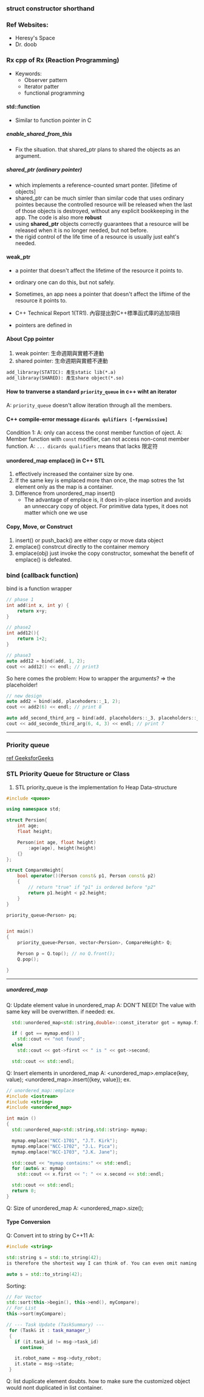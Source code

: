 
### struct constructor shorthand

### Ref Websites:
* Heresy's Space
* Dr. doob

### Rx cpp of Rx (Reaction Programming)
* Keywords:
  * Observer pattern 
  * Iterator patter 
  * functional programming 


#### std::function
* Similar to function pointer in C

##### enable_shared_from_this
* Fix the situation. that shared_ptr plans to shared the objects as an argument.

##### shared_ptr (ordinary pointer)
* which implements a reference-counted smart ponter.
[lifetime of objects]
* shared_ptr<Ty> can be much simler than similar code that uses ordinary pointes because the controlled resource will be released when the last of those objects is destroyed, without any explicit bookkeeping in the app. The code is also more **robust** 
* using **shared_ptr** objects correctly guarantees that a resource will be released when it is no longer needed, but not before.
* the rigid control of the life time of a resource is usually just eaht's needed.

#### weak_ptr
* a pointer that doesn't affect the lifetime of the resource it points to.
* ordinary one can do this, but not safely.
* Sometimes, an app nees a pointer that doesn't affect the liftime of the resource it points to.

* C++ Technical Report 1(TR1). 內容提出對C++標準函式庫的追加項目
* pointers are defined in <memory>

#### About Cpp pointer
1. weak pointer: 生命週期與實體不連動
1. shared pointer: 生命週期與實體不連動
```CMakeList.txt
add_libraray(STATIC): 產生static lib(*.a)
add_libraray(SHARED): 產生share object(*.so)
```


#### How to tranverse a standard `priority_queue` in c++ wiht an iterator
A: `priority_queue` doesn't allow iteration through all the members.


#### C++ compile-error message `dicards qulifiers [-fpermissive]` 
Condition 1:
A: only can access the const member function of oject.
A: Member function with `const` modifier, can not access non-const member function.
A: `... dicards qualifiers` means that lacks 限定符


#### unordered_map emplace() in C++ STL
1. effectively increased the container size by one.
2. If the same key is emplaced more than once, the map sotres the 1st element only as the map is a container.
3. Difference from unordered_map insert()
   * The advantage of emplace is, it does in-place insertion and avoids an unneccary copy of object. For primitive data types, it does not matter which one we use


#### Copy, Move, or Construct
1. insert() or push_back() are either copy or move data object
2. emplace() constrcut directly to the container memory
3. emplace(obj) just invoke the copy constructor, somewhat the benefit of emplace() is defeated. 


### bind (callback function)

bind is a function wrapper
```cpp
// phase 1
int add(int x, int y) {
    return x+y;    
}

// phase2
int add12(){
    return 1+2;
}

// phase3
auto add12 = bind(add, 1, 2);
cout << add12() << endl; // print3
```

So here comes the problem: How to wrapper the arguments?
=> the placeholder!

```c++
// new design
auto add2 = bind(add, placehoders::_1, 2);
cout << add2(6) << endl; // print 8

auto add_second_third_arg = bind(add, placeholders::_3, placeholders::_2);
cout << add_seconde_third_arg(6, 4, 3) << endl; // print 7
```

---

### Priority queue

[ref GeeksforGeeks](https://www.geeksforgeeks.org/stl-priority-queue-for-structure-or-class/)

### STL Priority Queue for Structure or Class
1. STL priority_queue is the implementation fo Heap Data-structure

```cpp
#include <queue>

using namespace std;

struct Persion{
    int age;
    float height;

    Person(int age, float height)
        :age(age), height(height)
    {}
};

struct CompareHeight{
    bool operator()(Person const& p1, Person const& p2)
    {
        // return "true" if "p1" is ordered before "p2"
        return p1.height < p2.height;
    }
}

priority_queue<Person> pq;


int main()
{
    priority_queue<Person, vector<Persion>, CompareHeight> Q;

    Person p = Q.top(); // no Q.front();
    Q.pop();

}

```


---

##### unordered_map
Q: Update element value in unordered_map 
A: DON'T NEED! The value with same key will be overwritten.
if needed:
ex.
```cpp
  std::unordered_map<std::string,double>::const_iterator got = mymap.find (input);

  if ( got == mymap.end() )
    std::cout << "not found";
  else
    std::cout << got->first << " is " << got->second;

  std::cout << std::endl;
```

Q: Insert elements in unordered_map
A: 
<unordered_map>.emplace(key, value);
<unordered_map>.insert({key, value});
ex.
```cpp
// unordered_map::emplace
#include <iostream>
#include <string>
#include <unordered_map>

int main ()
{
  std::unordered_map<std::string,std::string> mymap;

  mymap.emplace("NCC-1701", "J.T. Kirk");
  mymap.emplace("NCC-1702", "J.L. Pica");
  mymap.emplace("NCC-1703", "J.K. Jane");

  std::cout << "mymap contains:" << std::endl;
  for (auto& x: mymap)
    std::cout << x.first << ": " << x.second << std::endl;

  std::cout << std::endl;
  return 0;
}
```

Q: Size of unordered_map
A: <unordered_map>.size();


#### Type Conversion
Q: Convert int to string by C++11 
A:
```cpp
#include <string> 

std::string s = std::to_string(42);
is therefore the shortest way I can think of. You can even omit naming the type, using the auto keyword:

auto s = std::to_string(42);
```

Sorting:
```cpp
// For Vector 
std::sort(this->begin(), this->end(), myCompare);
// For List
this->sort(myCompare);
```


```cpp
// --- Task Update (TaskSummary) ---
 for (Task& it : task_manager_)
 {
   if (it.task_id != msg->task_id)
     continue;

   it.robot_name = msg->duty_robot;
   it.state = msg->state;
 }
```


Q: list duplicate element doubts.
how to make sure the customized object would nont duplicated in list container.
